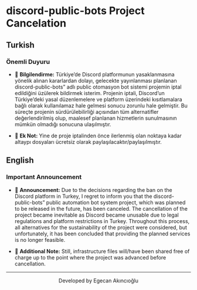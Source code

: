 # discord-public-bots Project Cancelation

## Turkish

### Önemli Duyuru

- 📌 **Bilgilendirme:** Türkiye’de Discord platformunun yasaklanmasına yönelik alınan kararlardan dolayı, gelecekte yayınlanması planlanan discord-public-bots” adlı public otomasyon bot sistemi projemin iptal edildiğini üzülerek bildirmek isterim. Projenin iptali, Discord’un Türkiye’deki yasal düzenlemelere ve platform üzerindeki kısıtlamalara bağlı olarak kullanılamaz hale gelmesi sonucu zorunlu hale gelmiştir. Bu süreçte projenin sürdürülebilirliği açısından tüm alternatifler değerlendirilmiş olup, maalesef planlanan hizmetlerin sunulmasının mümkün olmadığı sonucuna ulaşılmıştır.

- 📌 **Ek Not:** Yine de proje iptalinden önce ilerlenmiş olan noktaya kadar altaypı dosyaları ücretsiz olarak paylaşılacaktır/paylaşılmıştır. 

## English

### Important Announcement

- 📌 **Announcement:** Due to the decisions regarding the ban on the Discord platform in Turkey, I regret to inform you that the discord-public-bots” public automation bot system project, which was planned to be released in the future, has been canceled. The cancellation of the project became inevitable as Discord became unusable due to legal regulations and platform restrictions in Turkey. Throughout this process, all alternatives for the sustainability of the project were considered, but unfortunately, it has been concluded that providing the planned services is no longer feasible.

- 📌 **Additional Note:** Still, infrastructure files will/have been shared free of charge up to the point where the project was advanced before cancellation.

---

<p align="center">Developed by Egecan Akıncıoğlu</p>
